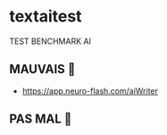# textaitest
TEST BENCHMARK AI

## MAUVAIS :badger:

- https://app.neuro-flash.com/aiWriter


## PAS MAL 🦄
